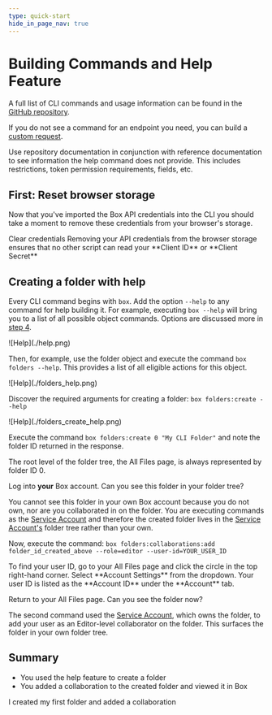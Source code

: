 ```yaml
---
type: quick-start
hide_in_page_nav: true
---
```


# Building Commands and Help Feature

A full list of CLI commands and usage information can be found in the
[GitHub repository][github].

If you do not see a command for an endpoint you need, you can build a
[custom request][custom].

<Message type=tip>
   Use repository documentation in conjunction with reference documentation to
   see information the help command does not provide. This includes 
   restrictions, token permission requirements, fields, etc. 
</Message>

## First: Reset browser storage

Now that you've imported the Box API credentials into the CLI you should take a
moment to remove these credentials from your browser's storage.

<ResetButton id='cli,credentials,observable_events'>
  Clear credentials
</ResetButton>

<Message warning>
  Removing your API credentials from the browser storage ensures that no other
  script can read your **Client ID** or **Client Secret**
</Message>

## Creating a folder with help

<!--alex ignore executing-->

Every CLI command begins with `box`. Add the option `--help` to any
command for help building it. For example, executing `box --help` will bring you
to a list of all possible object commands. Options are discussed more in
[step 4][four].

<ImageFrame center>
  ![Help](./help.png)
</ImageFrame>

<!--alex ignore execute-->

Then, for example, use the folder object and execute the command
`box folders --help`. This provides a list of all eligible actions for this
object.

<ImageFrame center>
  ![Help](./folders_help.png)
</ImageFrame>

<!-- markdownlint-disable line-length -->

Discover the required arguments for creating a folder: `box folders:create --help`

<!-- markdownlint-enable line-length -->

<ImageFrame center>
  ![Help](./folders_create_help.png)
</ImageFrame>

<!--alex ignore execute-->

Execute the command `box folders:create 0 "My CLI Folder"` and note the folder
ID returned in the response.

<Message type=tip>
   The root level of the folder tree, the All Files page, is always represented
   by folder ID 0.
</Message>

Log into **your** Box account. Can you see this folder in your folder tree?

<!--alex ignore executing-->

You cannot see this folder in your own Box account because you do not own, nor
are you collaborated in on the folder. You are executing commands as the
[Service Account][sa] and therefore the created folder lives in the
[Service Account's][sa] folder tree rather than your own.

<!-- markdownlint-disable line-length -->
<!--alex ignore execute-->

Now, execute the command:
`box folders:collaborations:add folder_id_created_above --role=editor --user-id=YOUR_USER_ID`

<!-- markdownlint-enable line-length -->

<Message type=tip>
   To find your user ID, go to your All Files page and click the circle in the
   top right-hand corner. Select **Account Settings** from the dropdown. Your
   user ID is listed as the **Account ID** under the **Account** tab. 
</Message>

Return to your All Files page. Can you see the folder now?

The second command used the [Service Account][sa], which owns the folder, to add
your user as an Editor-level collaborator on the folder. This surfaces the
folder in your own folder tree.

## Summary

- You used the help feature to create a folder
- You added a collaboration to the created folder and viewed it in Box

<Next>I created my first folder and added a collaboration</Next>

[github]: https://github.com/box/boxcli#command-topics-1
[custom]: https://github.com/box/boxcli/blob/master/docs/request.md
[sa]: g://getting-started/user-types/service-account
[four]: g://tooling/cli/quick-start/options-and-bulk-commands/#options
